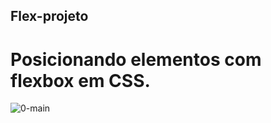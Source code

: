 ## Flex-projeto

# Posicionando elementos com flexbox em CSS. 
![0-main](https://user-images.githubusercontent.com/104601217/176326591-ac11db27-6c29-49e8-90b0-c23079f02dce.png)
